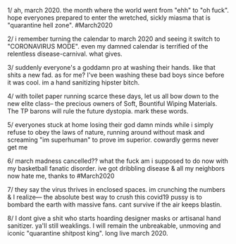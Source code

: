 1/ ah, march 2020. the month where the world went from "ehh" to "oh fuck". hope everyones prepared to enter the wretched, sickly miasma that is "quarantine hell zone". #March2020

2/ i remember turning the calendar to march 2020 and seeing it switch to "CORONAVIRUS MODE". even my damned calendar is terrified of the relentless disease-carnival. what gives.

3/ suddenly everyone's a goddamn pro at washing their hands. like that shits a new fad. as for me? I've been washing these bad boys since before it was cool. im a hand sanitizing hipster bitch.

4/ with toilet paper running scarce these days, let us all bow down to the new elite class– the precious owners of Soft, Bountiful Wiping Materials. The TP barons will rule the future dystopia. mark these words.

5/ everyones stuck at home losing their god damn minds while i simply refuse to obey the laws of nature, running around without mask and screaming "im superhuman" to prove im superior. cowardly germs never get me

6/ march madness cancelled?? what the fuck am i supposed to do now with my basketball fanatic disorder. ive got dribbling disease & all my neighbors now hate me, thanks to #March2020

7/ they say the virus thrives in enclosed spaces. im crunching the numbers & I realize— the absolute best way to crush this covid19 pussy is to bombard the earth with massive fans. cant survive if the air keeps blastin.

8/ I dont give a shit who starts hoarding designer masks or artisanal hand sanitizer. ya'll still weaklings. I will remain the unbreakable, unmoving and iconic "quarantine shitpost king". long live march 2020.
